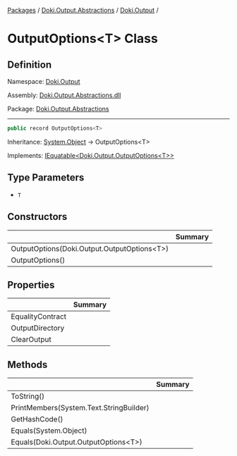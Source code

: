 [Packages](../../README.md) / [Doki.Output.Abstractions](../README.md) / [Doki.Output](README.md) / 

# OutputOptions&lt;T&gt; Class

## Definition

Namespace: [Doki.Output](README.md)

Assembly: [Doki.Output.Abstractions.dll](../README.md)

Package: [Doki.Output.Abstractions](https://www.nuget.org/packages/Doki.Output.Abstractions)

---

```csharp
public record OutputOptions<T>
```

Inheritance: [System.Object](https://learn.microsoft.com/en-us/dotnet/api/System.Object) → OutputOptions&lt;T&gt;

Implements: [IEquatable&lt;Doki.Output.OutputOptions&lt;T&gt;&gt;](https://learn.microsoft.com/en-us/dotnet/api/IEquatable&lt;Doki.Output.OutputOptions&lt;T&gt;&gt;)

## Type Parameters

- `T`


## Constructors

|   |Summary|
|---|---|
|OutputOptions(Doki.Output.OutputOptions&lt;T&gt;)||
|OutputOptions()||


## Properties

|   |Summary|
|---|---|
|EqualityContract||
|OutputDirectory||
|ClearOutput||


## Methods

|   |Summary|
|---|---|
|ToString()||
|PrintMembers(System.Text.StringBuilder)||
|GetHashCode()||
|Equals(System.Object)||
|Equals(Doki.Output.OutputOptions&lt;T&gt;)||


